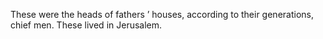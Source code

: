 These were the heads of fathers ’ houses, according to their generations, chief men. These lived in Jerusalem.
